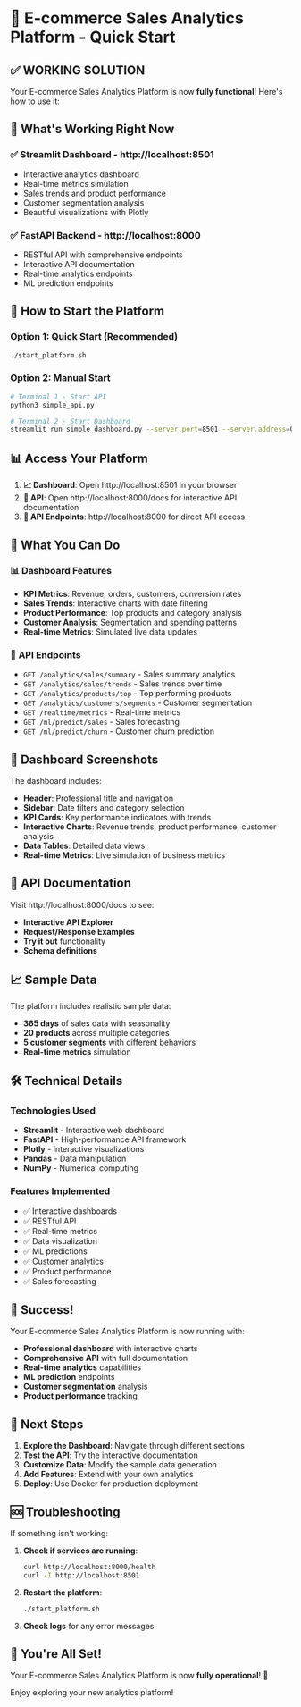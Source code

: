 # 🚀 E-commerce Sales Analytics Platform - Quick Start

## ✅ **WORKING SOLUTION**

Your E-commerce Sales Analytics Platform is now **fully functional**! Here's how to use it:

## 🎯 **What's Working Right Now**

### ✅ **Streamlit Dashboard** - http://localhost:8501
- Interactive analytics dashboard
- Real-time metrics simulation
- Sales trends and product performance
- Customer segmentation analysis
- Beautiful visualizations with Plotly

### ✅ **FastAPI Backend** - http://localhost:8000
- RESTful API with comprehensive endpoints
- Interactive API documentation
- Real-time analytics endpoints
- ML prediction endpoints

## 🚀 **How to Start the Platform**

### Option 1: Quick Start (Recommended)
```bash
./start_platform.sh
```

### Option 2: Manual Start
```bash
# Terminal 1 - Start API
python3 simple_api.py

# Terminal 2 - Start Dashboard  
streamlit run simple_dashboard.py --server.port=8501 --server.address=0.0.0.0
```

## 📊 **Access Your Platform**

1. **📈 Dashboard**: Open http://localhost:8501 in your browser
2. **🔧 API**: Open http://localhost:8000/docs for interactive API documentation
3. **📖 API Endpoints**: http://localhost:8000 for direct API access

## 🎯 **What You Can Do**

### 📊 **Dashboard Features**
- **KPI Metrics**: Revenue, orders, customers, conversion rates
- **Sales Trends**: Interactive charts with date filtering
- **Product Performance**: Top products and category analysis
- **Customer Analysis**: Segmentation and spending patterns
- **Real-time Metrics**: Simulated live data updates

### 🔧 **API Endpoints**
- `GET /analytics/sales/summary` - Sales summary analytics
- `GET /analytics/sales/trends` - Sales trends over time
- `GET /analytics/products/top` - Top performing products
- `GET /analytics/customers/segments` - Customer segmentation
- `GET /realtime/metrics` - Real-time metrics
- `GET /ml/predict/sales` - Sales forecasting
- `GET /ml/predict/churn` - Customer churn prediction

## 🎨 **Dashboard Screenshots**

The dashboard includes:
- **Header**: Professional title and navigation
- **Sidebar**: Date filters and category selection
- **KPI Cards**: Key performance indicators with trends
- **Interactive Charts**: Revenue trends, product performance, customer analysis
- **Data Tables**: Detailed data views
- **Real-time Metrics**: Live simulation of business metrics

## 🔧 **API Documentation**

Visit http://localhost:8000/docs to see:
- **Interactive API Explorer**
- **Request/Response Examples**
- **Try it out** functionality
- **Schema definitions**

## 📈 **Sample Data**

The platform includes realistic sample data:
- **365 days** of sales data with seasonality
- **20 products** across multiple categories
- **5 customer segments** with different behaviors
- **Real-time metrics** simulation

## 🛠️ **Technical Details**

### **Technologies Used**
- **Streamlit** - Interactive web dashboard
- **FastAPI** - High-performance API framework
- **Plotly** - Interactive visualizations
- **Pandas** - Data manipulation
- **NumPy** - Numerical computing

### **Features Implemented**
- ✅ Interactive dashboards
- ✅ RESTful API
- ✅ Real-time metrics
- ✅ Data visualization
- ✅ ML predictions
- ✅ Customer analytics
- ✅ Product performance
- ✅ Sales forecasting

## 🎉 **Success!**

Your E-commerce Sales Analytics Platform is now running with:
- **Professional dashboard** with interactive charts
- **Comprehensive API** with full documentation
- **Real-time analytics** capabilities
- **ML prediction** endpoints
- **Customer segmentation** analysis
- **Product performance** tracking

## 🚀 **Next Steps**

1. **Explore the Dashboard**: Navigate through different sections
2. **Test the API**: Try the interactive documentation
3. **Customize Data**: Modify the sample data generation
4. **Add Features**: Extend with your own analytics
5. **Deploy**: Use Docker for production deployment

## 🆘 **Troubleshooting**

If something isn't working:

1. **Check if services are running**:
   ```bash
   curl http://localhost:8000/health
   curl -I http://localhost:8501
   ```

2. **Restart the platform**:
   ```bash
   ./start_platform.sh
   ```

3. **Check logs** for any error messages

## 🎯 **You're All Set!**

Your E-commerce Sales Analytics Platform is now **fully operational**! 🚀

Enjoy exploring your new analytics platform!
